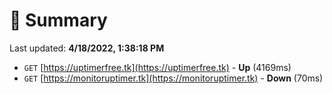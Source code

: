 # 📖 Summary
Last updated: **4/18/2022, 1:38:18 PM**

- `GET` [https://uptimerfree.tk](https://uptimerfree.tk) - **Up** (4169ms)
- `GET` [https://monitoruptimer.tk](https://monitoruptimer.tk) - **Down** (70ms)

